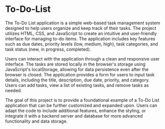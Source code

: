 # To-Do-List

The To-Do List application is a simple web-based task management system designed to help users organize and keep track of their tasks. The project utilizes HTML, CSS, and JavaScript to create an intuitive and user-friendly interface for managing to-do items. The application includes key features such as due dates, priority levels (low, medium, high), task categories, and task status (new, in progress, completed).

Users can interact with the application through a clean and responsive user interface. The tasks are stored locally in the browser's storage using JavaScript's localStorage, allowing for data persistence even after the browser is closed. The application provides a form for users to input task details, including the title, description, due date, priority, and category. Users can add tasks, view a list of existing tasks, and remove tasks as needed.

The goal of this project is to provide a foundational example of a To-Do List application that can be further customized and expanded upon. Users can adapt the code to include additional features, enhance the styling, or integrate it with a backend server and database for more advanced functionality and data storage.

